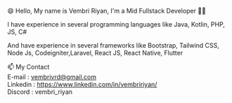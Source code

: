 :smile: Hello, My name is Vembri Riyan, I'm a Mid Fullstack Developer :man_technologist:

I have experience in several programming languages like Java, Kotlin, PHP, JS, C#

And have experience in several frameworks like Bootstrap, Tailwind CSS, Node Js, Codeigniter,Laravel, React JS, React Native, Flutter

📫 My Contact \
E-mail   : vembrivrd@gmail.com\
Linkedin : https://www.linkedin.com/in/vembririyan/ \
Discord  : vembri_riyan

